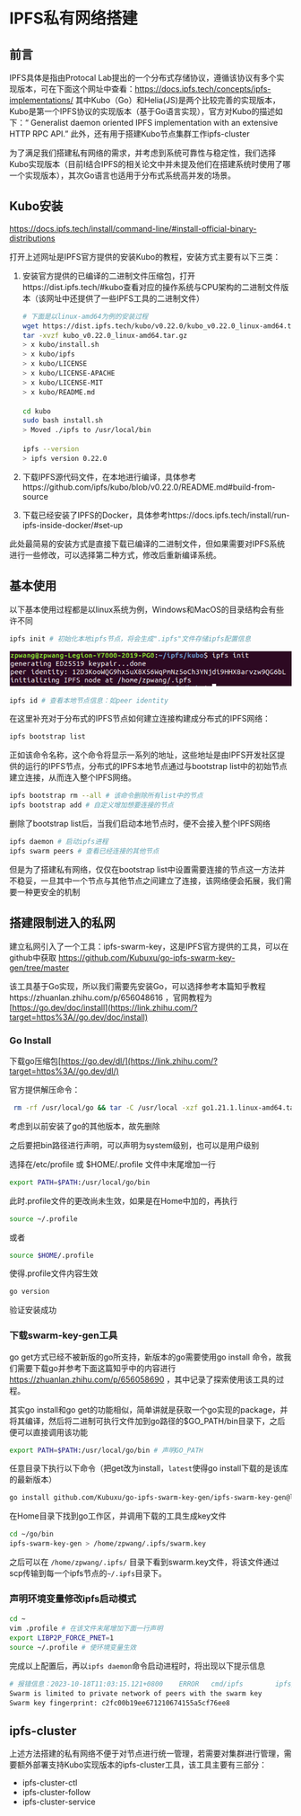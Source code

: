 # IPFS私有网络搭建

## 前言

IPFS具体是指由Protocal Lab提出的一个分布式存储协议，遵循该协议有多个实现版本，可在下面这个网址中查看：https://docs.ipfs.tech/concepts/ipfs-implementations/  其中Kubo（Go）和Helia(JS)是两个比较完善的实现版本，Kubo是第一个IPFS协议的实现版本（基于Go语言实现），官方对Kubo的描述如下：“ Generalist daemon oriented IPFS implementation with an extensive HTTP RPC API.” 此外，还有用于搭建Kubo节点集群工作ipfs-cluster

为了满足我们搭建私有网络的需求，并考虑到系统可靠性与稳定性，我们选择Kubo实现版本（目前I结合IPFS的相关论文中并未提及他们在搭建系统时使用了哪一个实现版本），其次Go语言也适用于分布式系统高并发的场景。

## Kubo安装

https://docs.ipfs.tech/install/command-line/#install-official-binary-distributions

打开上述网址是IPFS官方提供的安装Kubo的教程，安装方式主要有以下三类：

1. 安装官方提供的已编译的二进制文件压缩包，打开https://dist.ipfs.tech/#kubo查看对应的操作系统与CPU架构的二进制文件版本（该网址中还提供了一些IPFS工具的二进制文件）

   ```bash
   # 下面是以linux-amd64为例的安装过程
   wget https://dist.ipfs.tech/kubo/v0.22.0/kubo_v0.22.0_linux-amd64.tar.gz
   tar -xvzf kubo_v0.22.0_linux-amd64.tar.gz
   > x kubo/install.sh
   > x kubo/ipfs
   > x kubo/LICENSE
   > x kubo/LICENSE-APACHE
   > x kubo/LICENSE-MIT
   > x kubo/README.md
   
   cd kubo
   sudo bash install.sh
   > Moved ./ipfs to /usr/local/bin
   
   ipfs --version
   > ipfs version 0.22.0
   ```

2. 下载IPFS源代码文件，在本地进行编译，具体参考https://github.com/ipfs/kubo/blob/v0.22.0/README.md#build-from-source

3. 下载已经安装了IPFS的Docker，具体参考https://docs.ipfs.tech/install/run-ipfs-inside-docker/#set-up

此处最简易的安装方式是直接下载已编译的二进制文件，但如果需要对IPFS系统进行一些修改，可以选择第二种方式，修改后重新编译系统。

## 基本使用

以下基本使用过程都是以linux系统为例，Windows和MacOS的目录结构会有些许不同

```bash
ipfs init # 初始化本地ipfs节点，将会生成".ipfs"文件存储ipfs配置信息
```

![](.\pictures\ipfs_init.png)

```bash
ipfs id # 查看本地节点信息：如peer identity
```

在这里补充对于分布式的IPFS节点如何建立连接构建成分布式的IPFS网络：

```bash
ipfs bootstrap list 
```

正如该命令名称，这个命令将显示一系列的地址，这些地址是由IPFS开发社区提供的运行的IPFS节点，分布式的IPFS本地节点通过与bootstrap list中的初始节点建立连接，从而连入整个IPFS网络。

```bash
ipfs bootstrap rm --all # 该命令删除所有list中的节点
ipfs bootstrap add # 自定义增加想要连接的节点
```

删除了bootstrap list后，当我们启动本地节点时，便不会接入整个IPFS网络

```bash
ipfs daemon # 启动ipfs进程
ipfs swarm peers # 查看已经连接的其他节点
```

但是为了搭建私有网络，仅仅在bootstrap list中设置需要连接的节点这一方法并不稳妥，一旦其中一个节点与其他节点之间建立了连接，该网络便会拓展，我们需要一种更安全的机制

## 搭建限制进入的私网

建立私网引入了一个工具：ipfs-swarm-key，这是IPFS官方提供的工具，可以在github中获取 https://github.com/Kubuxu/go-ipfs-swarm-key-gen/tree/master

该工具基于Go实现，所以我们需要先安装Go，可以选择参考本篇知乎教程https://zhuanlan.zhihu.com/p/656048616 ，官网教程为[https://go.dev/doc/install](https://link.zhihu.com/?target=https%3A//go.dev/doc/install)

### Go Install

下载go压缩包[https://go.dev/dl/](https://link.zhihu.com/?target=https%3A//go.dev/dl/)

官方提供解压命令：

```bash
 rm -rf /usr/local/go && tar -C /usr/local -xzf go1.21.1.linux-amd64.tar.gz
```

考虑到以前安装了go的其他版本，故先删除

之后要把bin路径进行声明，可以声明为system级别，也可以是用户级别

选择在/etc/profile 或 $HOME/.profile 文件中末尾增加一行

```bash
export PATH=$PATH:/usr/local/go/bin
```

此时.profile文件的更改尚未生效，如果是在Home中加的，再执行

```bash
source ~/.profile
```

或者

```bash
source $HOME/.profile
```

使得.profile文件内容生效

```bash
go version
```

验证安装成功

### 下载swarm-key-gen工具

go get方式已经不被新版的go所支持，新版本的go需要使用go install 命令，故我们需要下载go并参考下面这篇知乎中的内容进行 https://zhuanlan.zhihu.com/p/656058690 ，其中记录了探索使用该工具的过程。

其实go install和go get的功能相似，简单讲就是获取一个go实现的package，并将其编译，然后将二进制可执行文件加到go路径的$GO_PATH/bin目录下，之后便可以直接调用该功能

```bash
export PATH=$PATH:/usr/local/go/bin # 声明GO_PATH
```

任意目录下执行以下命令（把get改为install，`latest`使得go install下载的是该库的最新版本）

```bash
go install github.com/Kubuxu/go-ipfs-swarm-key-gen/ipfs-swarm-key-gen@latest 
```

在Home目录下找到go工作区，并调用下载的工具生成key文件

```bash
cd ~/go/bin
ipfs-swarm-key-gen > /home/zpwang/.ipfs/swarm.key
```

之后可以在 `/home/zpwang/.ipfs/` 目录下看到swarm.key文件，将该文件通过scp传输到每一个ipfs节点的`~/.ipfs`目录下。

### 声明环境变量修改ipfs启动模式

```bash
cd ~
vim .profile # 在该文件末尾增加下面一行声明
export LIBP2P_FORCE_PNET=1
source ~/.profile # 使环境变量生效
```

完成以上配置后，再以`ipfs daemon`命令启动进程时，将出现以下提示信息

```bash
# 报错信息：2023-10-18T11:03:15.121+0800    ERROR   cmd/ipfs        ipfs/daemon.go:408       Private networking (swarm.key / LIBP2P_FORCE_PNET) does not work with public HTTP IPNIs enabled by Routing.Type=auto. Kubo will use Routing.Type=dht instead. Update config to remove this message.
Swarm is limited to private network of peers with the swarm key
Swarm key fingerprint: c2fc00b19ee671210674155a5cf76ee8
```

## ipfs-cluster

上述方法搭建的私有网络不便于对节点进行统一管理，若需要对集群进行管理，需要额外部署支持Kubo实现版本的ipfs-cluster工具，该工具主要有三部分：

- ipfs-cluster-ctl
- ipfs-cluster-follow
- ipfs-cluster-service
